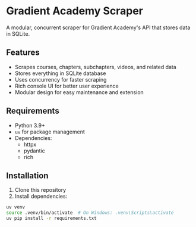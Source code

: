 # Gradient Academy Scraper

A modular, concurrent scraper for Gradient Academy's API that stores data in SQLite.

## Features

- Scrapes courses, chapters, subchapters, videos, and related data
- Stores everything in SQLite database
- Uses concurrency for faster scraping
- Rich console UI for better user experience
- Modular design for easy maintenance and extension

## Requirements

- Python 3.9+
- `uv` for package management
- Dependencies:
  - httpx
  - pydantic
  - rich

## Installation

1. Clone this repository
2. Install dependencies:

```bash
uv venv
source .venv/bin/activate  # On Windows: .venv\Scripts\activate
uv pip install -r requirements.txt